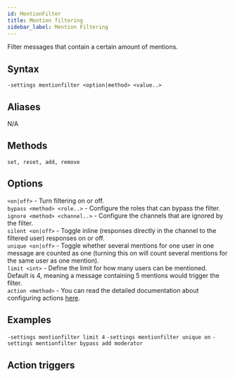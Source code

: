 ```yaml
---
id: MentionFilter
title: Mention filtering
sidebar_label: Mention Filtering
---
```


Filter messages that contain a certain amount of mentions.

## Syntax  
`-settings mentionfilter <option|method> <value..>`  

## Aliases  
N/A

## Methods  
`set, reset, add, remove`  

## Options  
`<on|off>` - Turn filtering on or off.  
`bypass <method> <role..>` - Configure the roles that can bypass the filter.  
`ignore <method> <channel..>` - Configure the channels that are ignored by the filter.  
`silent <on|off>` - Toggle inline (responses directly in the channel to the filtered user) responses on or off.  
`unique <on|off>` - Toggle whether several mentions for one user in one message are counted as one (turning this on will count several mentions for the same user as one mention).  
`limit <int>` - Define the limit for how many users can be mentioned. Default is 4, meaning a message containing 5 mentions would trigger the filter.  
`action <method>` - You can read the detailed documentation about configuring actions [here](../../tutorials/Filters).  

## Examples  
`-settings mentionfilter limit 4`
`-settings mentionfilter unique on`
`-settings mentionfilter bypass add moderator`

## Action triggers